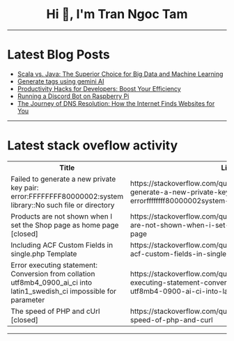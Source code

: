<h1 align="center">Hi 👋, I'm Tran Ngoc Tam</h1>

---

# Latest Blog Posts 
<!-- BLOG-POST-LIST:START -->
- [Scala vs. Java: The Superior Choice for Big Data and Machine Learning](https://dev.to/adityabhuyan/scala-vs-java-the-superior-choice-for-big-data-and-machine-learning-enm)
- [Generate tags using gemini AI](https://dev.to/ugifractal/generate-tags-using-gemini-ai-1g5g)
- [Productivity Hacks for Developers: Boost Your Efficiency](https://dev.to/ratan_3511/productivity-hacks-for-developers-boost-your-efficiency-4joa)
- [Running a Discord Bot on Raspberry Pi](https://dev.to/beretests/running-a-discord-bot-on-raspberry-pi-4la4)
- [The Journey of DNS Resolution: How the Internet Finds Websites for You](https://dev.to/umairian/the-journey-of-dns-resolution-how-the-internet-finds-websites-for-you-1naf)
<!-- BLOG-POST-LIST:END -->

---

# Latest stack oveflow activity
<table>
  <tr><th>Title</th><th>Link</th></tr>
  <!-- STACKOVERFLOW:START --><tr><td>Failed to generate a new private key pair: error:FFFFFFFF80000002:system library::No such file or directory</td><td>https://stackoverflow.com/questions/79041001/failed-to-generate-a-new-private-key-pair-errorffffffff80000002system-library</td></tr><tr><td>Products are not shown when I set the Shop page as home page [closed]</td><td>https://stackoverflow.com/questions/79040983/products-are-not-shown-when-i-set-the-shop-page-as-home-page</td></tr><tr><td>Including ACF Custom Fields in single.php Template</td><td>https://stackoverflow.com/questions/79040876/including-acf-custom-fields-in-single-php-template</td></tr><tr><td>Error executing statement: Conversion from collation utf8mb4_0900_ai_ci into latin1_swedish_ci impossible for parameter</td><td>https://stackoverflow.com/questions/79040815/error-executing-statement-conversion-from-collation-utf8mb4-0900-ai-ci-into-lat</td></tr><tr><td>The speed of PHP and cUrl [closed]</td><td>https://stackoverflow.com/questions/79040705/the-speed-of-php-and-curl</td></tr><!-- STACKOVERFLOW:END -->
</table>

---


